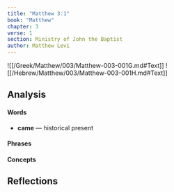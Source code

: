 ```yaml
---
title: "Matthew 3:1"
book: "Matthew"
chapter: 3
verse: 1
section: Ministry of John the Baptist
author: Matthew Levi
---
```

![[/Greek/Matthew/003/Matthew-003-001G.md#Text]]
![[/Hebrew/Matthew/003/Matthew-003-001H.md#Text]]

## Analysis

#### Words
- **came** — historical present

#### Phrases

#### Concepts

## Reflections
